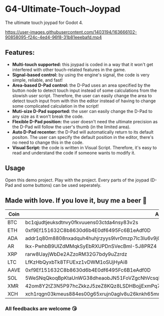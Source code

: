 # G4-Ultimate-Touch-Joypad
 The ultimate touch joypad for Godot 4.

https://user-images.githubusercontent.com/1403194/163666102-90858095-f24c-4ed4-96f8-31b81eeebafd.mp4

## Features:
- **Multi-touch supported:** this joypad is coded in a way that it won't get interfered with other touch-related features in the game.
- **Signal-based control:** by using the engine's signal, the code is very simple, reliable, and fast!
- **Area-based D-Pad control:** the D-Pad uses an area specified by the button node to detect touch input instead of some calculations from the slowish user script. Therefore, the user can easily change the area to detect touch input from with thin the editor instead of having to change some complicated calculation in the script!
- **Muti-size D-Pad supported:** the user can easily change the D-Pad to any size as it won't break the code.
- **Flexible D-Pad position:** the user doesn't need the ultimate precision as the D-Pad will follow the user's thumb (in the limited area).
- **Auto D-Pad recenter:** the D-Pad will automatically return to its default positon. The user can specify the default position in the editor, there's no need to change this in the code.
- **Visual Script:** the code is written in Visual Script. Therefore, it's easy to read and understand the code if someone wants to modify it.

## Usage
Open this demo project. Play with the project. Every parts of the joypad (D-Pad and some buttons) can be used seperately.

## Made with love. If you love it, buy me a beer 🍺

| Coin  | Address |
| ------------- | ------------- |
| BTC  | bc1qjudtjeuksdtnvy0fkvuuens03ctda4nsy83v2s  |
| ETH  | 0xf9Ef151632C8b8630d6b4E0df6495Fc6B1eAdf0D  |
| ADA  | addr1q80m8808nxadquh4huhjrzyys9lvr0mzp7lc3lu6v9j0hvklkww70xd66pe0t0e0yxygfqt7cxlkyral3rle5ctylweqnvau8k  |
| AR  | lkx-PwhbB9UIZdMMqkSyEbRXUPDnSVecBmI-5J8PRZ4  |
| XRP  | rarw8UayjWbDe2AZzoRM32G7bdy9uZzrdz  |
| LTC  | LfKzHbQyxbTk8TFUExz1vDWM1oSUjHyAi8  |
| AAVE  | 0xf9Ef151632C8b8630d6b4E0df6495Fc6B1eAdf0D  |
| SOL  | 5WeSNqQkoqBpKtaUnWG38dheaobJN51FoVZgcNhVcsqD  |
| XMR  | 42om8Y2tZ3N5P97hcZkkzJ5zeZ8KQz8LSDHBojjExmPq7RD5F5MrSuVFtGmoYikZvqQJ2bbqDDjQw4QCtftbTiXiLaqaMMj  |
| XCH  | xch1rqgn03kmeus884es00g65xrujn0aglv8u26knkh65mmymed2p0gqtrfmsg  |

### All feedbacks are welcome 😘
